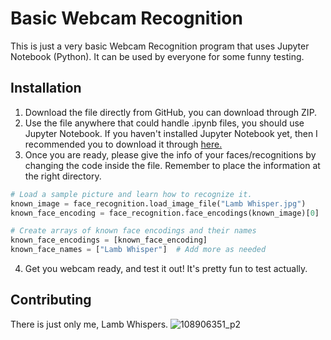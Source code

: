 # Basic Webcam Recognition

This is just a very basic Webcam Recognition program that uses Jupyter Notebook (Python). It can be used by everyone for some funny testing. 

## Installation

1. Download the file directly from GitHub, you can download through ZIP.
2. Use the file anywhere that could handle .ipynb files, you should use Jupyter Notebook. If you haven't installed Jupyter Notebook yet, then I recommended you to download it through [here.](https://jupyter.org/install)
3. Once you are ready, please give the info of your faces/recognitions by changing the code inside the file. Remember to place the information at the right directory. 

```python
# Load a sample picture and learn how to recognize it.
known_image = face_recognition.load_image_file("Lamb Whisper.jpg")
known_face_encoding = face_recognition.face_encodings(known_image)[0]

# Create arrays of known face encodings and their names
known_face_encodings = [known_face_encoding]
known_face_names = ["Lamb Whisper"]  # Add more as needed
```

4. Get you webcam ready, and test it out! It's pretty fun to test actually.

## Contributing

There is just only me, Lamb Whispers. 
![108906351_p2](https://github.com/user-attachments/assets/b539d123-e1ef-4663-8820-98dd0a905103)
